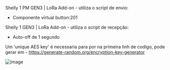 Shelly 1 PM GEN3 |  LoRa Add-on -  utiliza o script de envio:
  -  Componente virtual button:201

Shelly 1 GEN3 |  LoRa Add-on - utiliza o script de recepção:
  - Auto-off de 1 segundo

Um 'unique AES key' é necessaria para por na primeira linh de codigo, pode gerar em - https://generate-random.org/encryption-key-generator


![image](https://github.com/user-attachments/assets/96d6c69b-bf87-40db-8e36-fdeb946d7231)
